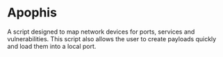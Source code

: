 # Apophis
A script designed to map network devices for ports, services and vulnerabilities. This script also allows the user to create payloads quickly and load them into a local port.
